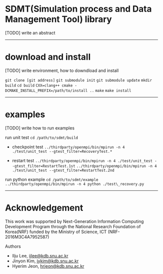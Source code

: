 SDMT(Simulation process and Data Management Tool) library
===
[TODO] write an abstract

---

download and install
===
[TODO] write environment, how to downdload and install

 `git clone [git address]`
 `git submodule init`
 `git submodule update`
 `mkdir build`
 `cd build`
 `CXX=clang++ cmake -DCMAKE_INSTALL_PREFIX=/path/to/install ..`
 `make`
 `make install`

---

examples
===
[TODO] write how to run examples

run unit test
`cd /path/to/sdmt/build`

- checkpoint test
`../thirdparty/openmpi/bin/mpirun -n 4 ./test/unit_test --gtest_filter=RecoveryTest.*`

- restart test
`../thirdparty/openmpi/bin/mpirun -n 4 ./test/unit_test --gtest_filter=RestartTest.1st`
`../thirdparty/openmpi/bin/mpirun -n 4 ./test/unit_test --gtest_filter=RestartTest.2nd`

run python example
`cd /path/to/sdmt/example`
`../thirdparty/openmpi/bin/mpirun -n 4 python ./test\_recovery.py`

---

Acknowledgement
===
This work was supported by Next-Generation Information Computing Development Program through
the National Research Foundation of Korea(NRF) funded by the Ministry of Science, ICT (NRF-2016M3C4A7952587)

Authors
- Ilju Lee, ijlee@kdb.snu.ac.kr
- Jinyon Kim, jykim@kdb.snu.ac.kr
- Hyerim Jeon, hrjeon@kdb.snu.ac.kr
